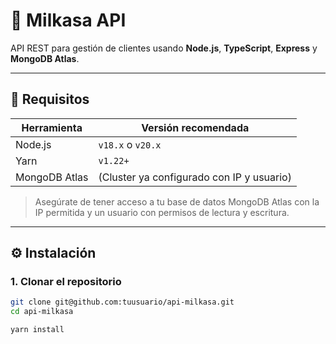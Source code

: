 # 🧠 Milkasa API

API REST para gestión de clientes usando **Node.js**, **TypeScript**, **Express** y **MongoDB Atlas**.

---

## 🚀 Requisitos

| Herramienta   | Versión recomendada |
|---------------|---------------------|
| Node.js       | `v18.x` o `v20.x`   |
| Yarn          | `v1.22+`            |
| MongoDB Atlas | (Cluster ya configurado con IP y usuario) |

> Asegúrate de tener acceso a tu base de datos MongoDB Atlas con la IP permitida y un usuario con permisos de lectura y escritura.

---

## ⚙️ Instalación

### 1. Clonar el repositorio

```bash
git clone git@github.com:tuusuario/api-milkasa.git
cd api-milkasa

yarn install
